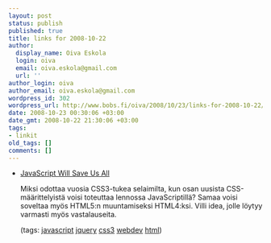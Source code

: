 ```yaml
---
layout: post
status: publish
published: true
title: links for 2008-10-22
author:
  display_name: Oiva Eskola
  login: oiva
  email: oiva.eskola@gmail.com
  url: ''
author_login: oiva
author_email: oiva.eskola@gmail.com
wordpress_id: 302
wordpress_url: http://www.bobs.fi/oiva/2008/10/23/links-for-2008-10-22/
date: 2008-10-23 00:30:06 +03:00
date_gmt: 2008-10-22 21:30:06 +03:00
tags:
- linkit
old_tags: []
comments: []
---
```

<ul class="delicious">
<li>
<div class="delicious-link"><a href="http://meyerweb.com/eric/thoughts/2008/10/22/javascript-will-save-us-all/">JavaScript Will Save Us All</a></div></p>
<div class="delicious-extended">Miksi odottaa vuosia CSS3-tukea selaimilta, kun osan uusista CSS-määrittelyistä voisi toteuttaa lennossa JavaScriptillä? Samaa voisi soveltaa myös HTML5:n muuntamiseksi HTML4:ksi. Villi idea, jolle löytyy varmasti myös vastalauseita.</div></p>
<div class="delicious-tags">(tags: <a href="http://delicious.com/oiva/javascript">javascript</a> <a href="http://delicious.com/oiva/jquery">jquery</a> <a href="http://delicious.com/oiva/css3">css3</a> <a href="http://delicious.com/oiva/webdev">webdev</a> <a href="http://delicious.com/oiva/html">html</a>)</div><br />
            </li></ul>
